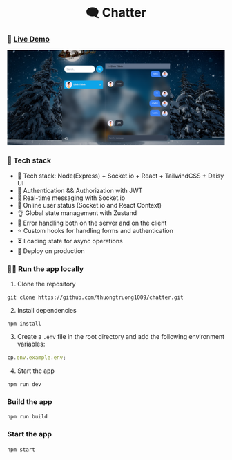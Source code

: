 <h1 align="center">🗨️ Chatter</h1>

### 🚀 [Live Demo](https://chatter-40vx.onrender.com/)

![Preview](/public/preview.png)

### 🔨 Tech stack

- 🌟 Tech stack: Node(Express) + Socket.io + React + TailwindCSS + Daisy UI
- 🎃 Authentication && Authorization with JWT
- 👾 Real-time messaging with Socket.io
- 🚀 Online user status (Socket.io and React Context)
- 👌 Global state management with Zustand
- 🐞 Error handling both on the server and on the client
- ⭐ Custom hooks for handling forms and authentication
- ⏳ Loading state for async operations
- 🚀 Deploy on production
<!-- - 🐳 Dockerize the app -->

### 👩‍💻 Run the app locally

1. Clone the repository

```shell
git clone https://github.com/thuongtruong1009/chatter.git
```

2. Install dependencies

```shell
npm install
```

3. Create a `.env` file in the root directory and add the following environment variables:

```js
cp.env.example.env;
```

4. Start the app

```shell
npm run dev
```

### Build the app

```shell
npm run build
```

### Start the app

```shell
npm start
```

